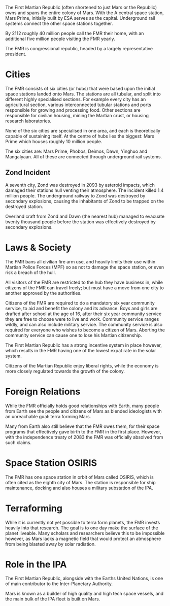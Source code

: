 The First Martian Republic (often shortened to just Mars or the Republic) owns
and spans the entire colony of Mars. With the A central space station,
Mars Prime, initially built by ESA serves as the capital.  Underground
rail systems connect the other space stations together.

By 2112 roughly 40 million people call the FMR their home, with an additional
five million people visiting the FMR yearly.

The FMR is congressional republic, headed by a largely representative president.

# Cities

The FMR consists of six cities (or hubs) that were based upon the initial
space stations landed onto Mars. The stations are all tubular, and split into
different highly specialised sections. For example every city has an
agricultural section, various interconnected tubular stations and ports
responsible for growing and processing food. Other sections are responsible
for civilian housing, mining the Martian crust, or housing research
laboratories.

None of the six cities are specialised in one area, and each is theoretically
capable of sustaining itself. At the centre of hubs lies the biggest: Mars Prime
which houses roughly 10 million people.

The six cities are: Mars Prime, Phobos, Deimos, Dawn, Yinghuo and Mangalyaan.
All of these are connected through underground rail systems.

## Zond Incident

A seventh city, Zond was destroyed in 2093 by asteroid impacts, which damaged
their stations hull venting their atmosphere. The incident killed 1.4 million
people. The underground railway to Zond was destroyed by secondary explosions,
causing the inhabitants of Zond to be trapped on the destroyed station.

Overland craft from Zond and Dawn (the nearest hub) managed to evacuate twenty
thousand people before the station was effectively destroyed by secondary
explosions.

# Laws & Society

The FMR bans all civilian fire arm use, and heavily limits their use within
Martian Police Forces (MPF) so as not to damage the space station, or even
risk a breach of the hull.

All visitors of the FMR are restricted to the hub they have business in, while
citizens of the FMR can travel freely; but must have a move from one city to
another approved by the authorities.

Citizens of the FMR are required to do a mandatory six year community service,
to aid and benefit the colony and its advance. Boys and girls are drafted after
school at the age of 16, after their six year community service they are free to
choose were to live and work. Community service ranges wildly, and can also
include military service. The community service is also required for everyone
who wishes to become a citizen of Mars. Aborting the community service can cause
one to lose his Martian citizenship.

The First Martian Republic has a strong incentive system in place however, which
results in the FMR having one of the lowest expat rate in the solar system.

Citizens of the Martian Republic enjoy liberal rights, while the economy is more
closely regulated towards the growth of the colony.

# Foreign Relations

While the FMR officially holds good relationships with Earth, many people from
Earth see the people and citizens of Mars as blended ideologists with an
unreachable goal: terra forming Mars.

Many from Earth also still believe that the FMR owes them, for their space
programs that effectively gave birth to the FMR in the first place. However,
with the independence treaty of 2083 the FMR was officially absolved from
such claims.

# Space Station OSIRIS

The FMR has one space station in orbit of Mars called OSIRIS, which is often
cited as the eighth city of Mars. The station is responsible for ship
maintenance, docking and also houses a military substation of the IPA.

# Terraforming

While it is currently not yet possible to terra form planets, the FMR invests
heavily into that research. The goal is to one day make the surface of the
planet liveable. Many scholars and researchers believe this to be impossible
however, as Mars lacks a magnetic field that would protect an atmosphere from
being blasted away by solar radiation.

# Role in the IPA

The First Martian Republic, alongside with the Earths United Nations, is one
of main contributor to the Inter-Planetary Authority.

Mars is known as a builder of high quality and high tech space vessels, and the
main bulk of the IPA fleet is built on Mars.
